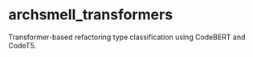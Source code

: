 # archsmell_transformers
Transformer-based refactoring type classification using CodeBERT and CodeT5.
